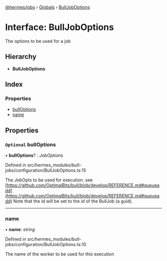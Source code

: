 [@hermes/jobs](../README.md) › [Globals](../globals.md) › [BullJobOptions](bulljoboptions.md)

# Interface: BullJobOptions

The options to be used for a job

## Hierarchy

* **BullJobOptions**

## Index

### Properties

* [bullOptions](bulljoboptions.md#optional-bulloptions)
* [name](bulljoboptions.md#name)

## Properties

### `Optional` bullOptions

• **bullOptions**? : *JobOptions*

Defined in src/hermes_modules/bull-jobs/configuration/BullJobOptions.ts:15

The JobOpts to be used for execution. see [https://github.com/OptimalBits/bull/blob/develop/REFERENCE.md#queueadd](https://github.com/OptimalBits/bull/blob/develop/REFERENCE.md#queueadd)
Note that the id will be set to the id of the BullJob (a guid).

___

###  name

• **name**: *string*

Defined in src/hermes_modules/bull-jobs/configuration/BullJobOptions.ts:10

The name of the worker to be used for this execution
